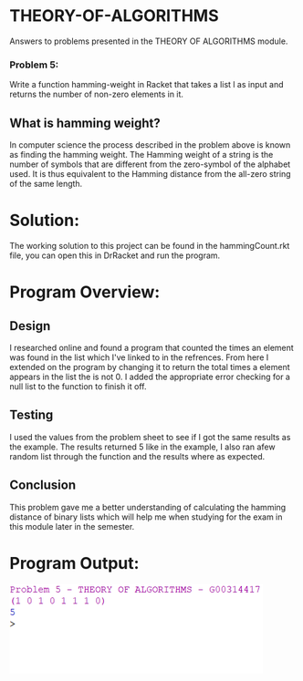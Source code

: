 # THEORY-OF-ALGORITHMS
Answers to problems presented in the THEORY OF ALGORITHMS module.

### Problem 5:
Write a function hamming-weight in Racket that takes a list l as input and returns
the number of non-zero elements in it.

## What is hamming weight?
In computer science the process described in the problem above is known as finding the hamming weight. The Hamming weight of a string is the number of symbols that are different from the zero-symbol of the alphabet used. It is thus equivalent to the Hamming distance from the all-zero string of the same length.

# Solution:
The working solution to this project can be found in the hammingCount.rkt file, you can open this in DrRacket and run the program.

# Program Overview:

## Design
I researched online and found a program that counted the times an element was found in the list which I've linked to in the refrences. From here I extended on the program by changing it to return the total times a element appears in the list the is not 0. I added the appropriate error checking for a null list to the function to finish it off.

## Testing
I used the values from the problem sheet to see if I got the same results as the example. The results returned 5 like in the example, I also ran afew random list through the function and the results where as expected.

## Conclusion
This problem gave me a better understanding of calculating the hamming distance of binary lists which will help me when studying for the exam in this module later in the semester.

# Program Output:
![results](prob5.png "output")